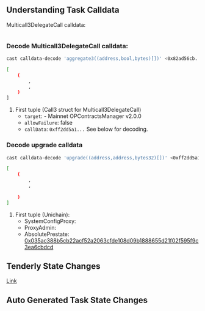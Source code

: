 ## Understanding Task Calldata

Multicall3DelegateCall calldata:
```bash

```

### Decode Multicall3DelegateCall calldata:
```bash
cast calldata-decode 'aggregate3((address,bool,bytes)[])' <0x82ad56cb...>

[
    (
        ,
        , 
    )
]
```

1. First tuple (Call3 struct for Multicall3DelegateCall)
    - `target`: []() - Mainnet OPContractsManager v2.0.0
    - `allowFailure`: false
    - `callData`: `0xff2dd5a1...` See below for decoding.

### Decode upgrade calldata

```bash
cast calldata-decode 'upgrade((address,address,bytes32)[])' <0xff2dd5a1...>

[
    (
        ,
        ,
        
    )
]
```
1. First tuple (Unichain):
    - SystemConfigProxy: []()
    - ProxyAdmin: []()
    - AbsolutePrestate: [0x035ac388b5cb22acf52a2063cfde108d09b1888655d21f02f595f9c3ea6cbdcd](https://github.com/ethereum-optimism/optimism/blob/63da401391e9be93517d242da5da24905aa5b84c/op-program/prestates/releases.json#L9)

## Tenderly State Changes
[Link]()

## Auto Generated Task State Changes

```bash

```